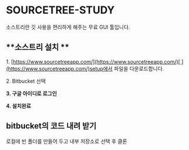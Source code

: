 ﻿# SOURCETREE-STUDY
소스트리란 깃 사용을 편리하게 해주는 무료 GUI 툴입니다.

## **소스트리 설치 **

1\. [https://www.sourcetreeapp.com/](https://www.sourcetreeapp.com/)[ ](https://www.sourcetreeapp.com/)setup에서 파일을 다운로드합니다.

2\. Bitbucket 선택

**3\. 구글 아이디로 로그인**


****4\. 설치완료****

## **bitbucket의 코드 내려 받기**

로컬에 빈 폴더를 만들어 두고 내부 저장소로 선택 후 클론

